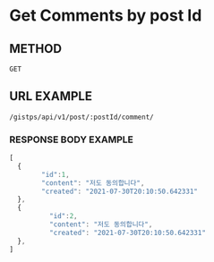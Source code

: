 # Get Comments by post Id

## METHOD

```text
GET
```

## URL EXAMPLE

```text
/gistps/api/v1/post/:postId/comment/
```



### RESPONSE BODY EXAMPLE

```javascript
[
  {        
        "id":1,
        "content": "저도 동의합니다",
        "created": "2021-07-30T20:10:50.642331"
  },
  {        
          "id":2,
          "content": "저도 동의합니다",
          "created": "2021-07-30T20:10:50.642331"
  },
]
```

